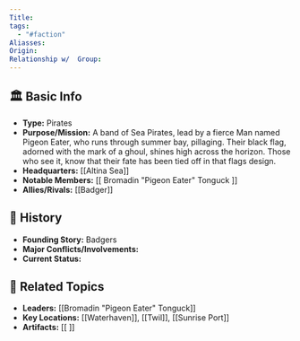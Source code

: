 ```yaml
---
Title: 
tags:
  - "#faction"
Aliasses: 
Origin: 
Relationship w/  Group:
---
```


## 🏛️ Basic Info
- **Type:** Pirates
- **Purpose/Mission:**  A band of Sea Pirates, lead by a fierce Man named Pigeon Eater, who runs through summer bay, pillaging. Their black flag, adorned with the mark of a ghoul, shines high across the horizon. Those who see it, know that their fate has been tied off in that flags design.
- **Headquarters:** [[Altina Sea]]  
- **Notable Members:** [[ Bromadin "Pigeon Eater" Tonguck ]]  
- **Allies/Rivals:** [[Badger]]  

## 📖 History
- **Founding Story:**  Badgers
- **Major Conflicts/Involvements:**  
- **Current Status:**  

## 🔗 Related Topics
- **Leaders:** [[Bromadin "Pigeon Eater" Tonguck]]
- **Key Locations:** [[Waterhaven]], [[Twil]], [[Sunrise Port]]
- **Artifacts:** [[ ]]